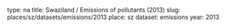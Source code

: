type: na
title: Swaziland / Emissions of pollutants (2013)
slug: places/sz/datasets/emissions/2013
place: sz
dataset: emissions
year: 2013

